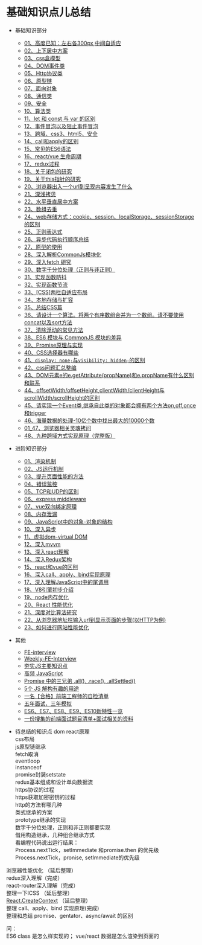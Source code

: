 # 基础知识点儿总结

- 基础知识部分
    - [01、高度已知：左右各300px,中间自适应](./01_01、基础知识部分1-10.md#class01-01)
    - [02、上下居中方案](./01_01、基础知识部分1-10.md#class01-02)
    - [03、css盒模型](./01_01、基础知识部分1-10.md#class01-03)
    - [04、DOM事件类](./01_01、基础知识部分1-10.md#class01-04)
    - [05、Http协议类](./01_01、基础知识部分1-10.md#class01-05)
    - [06、原型链](./01_01、基础知识部分1-10.md#class01-06)
    - [07、面向对象](./01_01、基础知识部分1-10.md#class01-07)
    - [08、通信类](./01_01、基础知识部分1-10.md#class01-08)
    - [09、安全](./01_01、基础知识部分1-10.md#class01-09)
    - [10、算法类](./01_01、基础知识部分1-10.md#class01-10)
    - [11、let 和 const 与 var 的区别](./01_02、基础知识部分11-20.md#class01-11)
    - [12、事件冒泡以及阻止事件冒泡](./01_02、基础知识部分11-20.md#class01-12)
    - [13、跨域、css3、html5、安全](./01_02、基础知识部分11-20.md#class01-13)
    - [14、call和apply的区别](./01_02、基础知识部分11-20.md#class01-14)
    - [15、常见的ES6语法](./01_02、基础知识部分11-20.md#class01-15)
    - [16、react/vue  生命周期](./01_02、基础知识部分11-20.md#class01-16)
    - [17、redux过程](./01_02、基础知识部分11-20.md#class01-17)
    - [18、关于闭包的研究](./01_02、基础知识部分11-20.md#class01-18)
    - [19、关于this指针的研究](./01_02、基础知识部分11-20.md#class01-19)
    - [20、浏览器出入一个url到呈现内容发生了什么](./01_02、基础知识部分11-20.md#class01-20)
    - [21、深浅拷贝](./01_03、基础知识部分21-30.md#class01-21)
    - [22、水平垂直居中方案](./01_03、基础知识部分21-30.md#class01-22)
    - [23、数组去重](./01_03、基础知识部分21-30.md#class01-23)
    - [24、web存储方式：cookie、session、localStorage、sessionStorage的区别](./01_03、基础知识部分21-30.md#class01-24)
    - [25、正则表达式](./01_03、基础知识部分21-30.md#class01-25)
    - [26、异步代码执行顺序总结](./01_03、基础知识部分21-30.md#class01-26)
    - [27、原型的使用](./01_03、基础知识部分21-30.md#class01-27)
    - [28、深入解析CommonJs模块化](./01_03、基础知识部分21-30.md#class01-28)
    - [29、深入fetch 研究](./01_03、基础知识部分21-30.md#class01-29)
    - [30、数字千分位处理（正则与非正则）](./01_03、基础知识部分21-30.md#class01-30)
    - [31、实现函数防抖](./01_04、基础知识部分31-40.md#class01-31)
    - [32、实现函数节流](./01_04、基础知识部分31-40.md#class01-32)
    - [33、[CSS]两栏自适应布局](./01_04、基础知识部分31-40.md#class01-33)
    - [34、本地存储与扩容](./01_04、基础知识部分31-40.md#class01-34)
    - [35、总结CSS篇](./01_04、基础知识部分31-40.md#class01-35)
    - [36、请设计一个算法。将两个有序数组合并为一个数组。请不要使用concat以及sort方法](./01_04、基础知识部分31-40.md#class01-36)
    - [37、清除浮动的常见方法](./01_04、基础知识部分31-40.md#class01-37)
    - [38、ES6 模块与 CommonJS 模块的差异](./01_04、基础知识部分31-40.md#class01-38)
    - [39、Promise原理与实现](./01_04、基础知识部分31-40.md#class01-39)
    - [40、CSS选择器有哪些](./01_04、基础知识部分31-40.md#class01-40)
    - [41、`display: none;`与`visibility: hidden;`的区别](./01_05、基础知识部分41-50.md#class01-41)
    - [42、css问题汇总整编](./01_05、基础知识部分41-50.md#class01-42)
    - [43、DOM元素e的e.getAttribute(propName)和e.propName有什么区别和联系](./01_05、基础知识部分41-50.md#class01-43)
    - [44、offsetWidth/offsetHeight,clientWidth/clientHeight与scrollWidth/scrollHeight的区别](./01_05、基础知识部分41-50.md#class01-44)
    - [45、请实现一个Event类,继承自此类的对象都会拥有两个方法on,off,once和trigger](./01_05、基础知识部分41-50.md#class01-45)
    - [46、海量数据的处理-10亿个数中找出最大的10000个数](./01_05、基础知识部分41-50.md#class01-46)
    - [01_47、浏览器相关灵魂拷问](./01_47、浏览器相关灵魂拷问.md)
    - [48、九种跨域方式实现原理（完整版）](https://juejin.im/post/5c23993de51d457b8c1f4ee1)
    
    
- 进阶知识部分
    - [01、渲染机制](./02_01、进阶知识部分1-10.md#class02-01)
    - [02、JS运行机制](./02_01、进阶知识部分1-10.md#class02-02)
    - [03、提升页面性能的方法](./02_01、进阶知识部分1-10.md#class02-03)
    - [04、错误监控](./02_01、进阶知识部分1-10.md#class02-04)
    - [05、TCP和UDP的区别](./02_01、进阶知识部分1-10.md#class02-05)
    - [06、express middleware](./02_01、进阶知识部分1-10.md#class02-06)
    - [07、vue双向绑定原理](./02_01、进阶知识部分1-10.md#class02-07)
    - [08、内存泄漏](./02_01、进阶知识部分1-10.md#class02-08)
    - [09、JavaScript中的对象-对象的结构](./02_01、进阶知识部分1-10.md#class02-09)
    - [10、深入异步](./02_01、进阶知识部分1-10.md#class02-10)
    - [11、虚拟dom-virtual DOM](./02_02、进阶知识部分11-20.md#class02-11)
    - [12、深入mvvm](./02_02、进阶知识部分11-20.md#class02-12)
    - [13、深入react理解](./02_02、进阶知识部分11-20.md#class02-13)
    - [14、深入Redux架构](./02_02、进阶知识部分11-20.md#class02-14)
    - [15、react和vue的区别](./02_02、进阶知识部分11-20.md#class02-15)
    - [16、深入call、apply、bind实现原理](./02_02、进阶知识部分11-20.md#class02-16)
    - [17、深入理解JavaScript中的尾调用](./02_02、进阶知识部分11-20.md#class02-17)
    - [18、V8引擎初步介绍](./02_02、进阶知识部分11-20.md#class02-18)
    - [19、node内存优化](./02_02、进阶知识部分11-20.md#class02-19)
    - [20、React 性能优化](./02_02、进阶知识部分11-20.md#class02-20)
    - [21、深度对比算法研究](./02_03、进阶知识部分21-30.md#class02-21)
    - [22、从浏览器地址栏输入url到显示页面的步骤(以HTTP为例)](./02_03、进阶知识部分21-30.md#class02-22)
    - [23、如何进行网站性能优化](./02_03、进阶知识部分21-30.md#class02-23)
    
    
- 其他
    - [FE-interview](https://github.com/qiu-deqing/FE-interview)
    - [Weekly-FE-Interview](https://github.com/airuikun/Weekly-FE-Interview)
    - [夯实JS主要知识点](https://juejin.im/post/5d54e78be51d4561b072dce6#6)
    - [高频 JavaScript](https://juejin.im/post/5d51e16d6fb9a06ae17d6bbc#heading-14)
    - [Promise 中的三兄弟 .all(), .race(), .allSettled()](https://juejin.im/post/5d534ff16fb9a06b1027209c)
    - [5个 JS 解构有趣的用途](https://juejin.im/post/5d5f29dde51d456216553519)
    - [一名【合格】前端工程师的自检清单](https://juejin.im/post/5cc1da82f265da036023b628)
    - [五年面试，三年模拟](https://juejin.im/post/5ca0425e51882567ce181037)
    - [ES6、ES7、ES8、ES9、ES10新特性一览](https://juejin.im/post/5ca2e1935188254416288eb2)
    - [一份搜集的前端面试题目清单+面试相关的资料](https://github.com/pwstrick/daily)
    
    
    
    
- 待总结的知识点
dom react原理                                              
css布局                                            
js原型链继承                                          
fetch取消                                          
eventloop                                            
instanceof                                           
promise封装setstate                                            
redux基本组成和设计单向数据流                                            
https协议的过程                                           
https获取加密密钥的过程                                           
http的方法有哪几种                                          
类式继承的方案                                          
prototype继承的实现                                           
数字千分位处理，正则和非正则都要实现                                           
借用构造继承，几种组合继承方式                                          
看编程代码说出运行结果：                                             
Process.nextTick，setImmediate 和promise.then 的优先级                                             
Process.nextTick，pronise, setImmediate的优先级                                           


浏览器性能优化 （延后整理）                        
redux深入理解（完成）                               
react-router深入理解（完成）                                        
整理一下ICSS （延后整理）                   
[React.CreateContext](https://blog.csdn.net/weixin_33768153/article/details/82668110) （延后整理）                    
整理 call、apply、bind 实现原理(完成)                                         
整理和总结 promise、gentator、async/await 的区别                          

问：                      
ES6 class 是怎么样实现的；
vue/react 数据是怎么渲染到页面的





